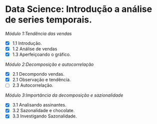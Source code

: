 # Data Science: Introdução a análise de series temporais.


*Módulo 1:Tendência das vendas*

- [x] 1.1 Introdução.
- [x] 1.2 Análise de vendas
- [x] 1.3 Aperfeiçoando o gráfico.

*Módulo 2:Decomposição e autocorrelação*

- [X] 2.1 Decompondo vendas.
- [X] 2.1 Observação e tendência.
- [ ] 2.3 Autocorrelação.

*Módulo 3:Importância da decomposição e sazionalidade*

- [X] 3.1 Analisando assinantes.
- [X] 3.2 Sazonalidade e chocolate.
- [X] 3.3 Investigando Sazonalidade.
